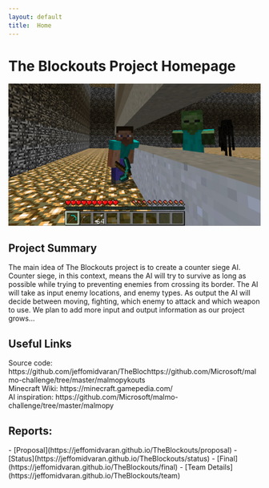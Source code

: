 ```yaml
---
layout: default
title:  Home
---
```


<h1> 
The Blockouts Project Homepage
</h1> 


<img src="images/zombie1.jpg">

<h2>Project Summary</h2>
<p>
The main idea of The Blockouts project is to create a counter siege AI. Counter siege, 
in this context, means the AI will try to survive as long as possible while trying to 
preventing enemies from crossing its border. The AI will take as input enemy locations, 
and enemy types. As output the AI will decide between moving, fighting, which enemy to 
attack and which weapon to use. We plan to add more input and output 
information as our project grows... 
</p>


<h2>Useful Links</h2>
<p>
Source code: https://github.com/jeffomidvaran/TheBlochttps://github.com/Microsoft/malmo-challenge/tree/master/malmopykouts
<br>
Minecraft Wiki: https://minecraft.gamepedia.com/
<br>
AI inspiration: https://github.com/Microsoft/malmo-challenge/tree/master/malmopy
<br>
</p>


<h2>Reports:</h2>
- [Proposal](https://jeffomidvaran.github.io/TheBlockouts/proposal)
- [Status](https://jeffomidvaran.github.io/TheBlockouts/status)
- [Final](https://jeffomidvaran.github.io/TheBlockouts/final)
- [Team Details](https://jeffomidvaran.github.io/TheBlockouts/team)





<!-- What's Markdown (`.md`)?

Markdown is markup that lets you write hypertext (HTML) documents
in easy-to-read and easy-to-write plain text.
No angle brackets `<></>` required for
paragraphs, lists, blockquotes, tables, etc.


This is a paragraph (in Markdown). Some more
text here.

This is another paragraph.

This is a list:
- Orange
- Apple
- Blueberry

$$x^2 = y^2$$


Just getting started with Markdown?
See the [HTML <-> Markdown Quick Reference (Cheat Sheet)][quickref].


[quickref]: https://github.com/mundimark/quickrefs/blob/master/HTML.md -->
